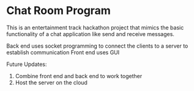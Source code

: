 # Chat Room Program
This is an entertainment track hackathon project that mimics the basic functionality of a chat application like send and receive messages.

Back end uses socket programming to connect the clients to a server to establish communication
Front end uses GUI 

Future Updates:
1. Combine front end and back end to work together
2. Host the server on the cloud 
